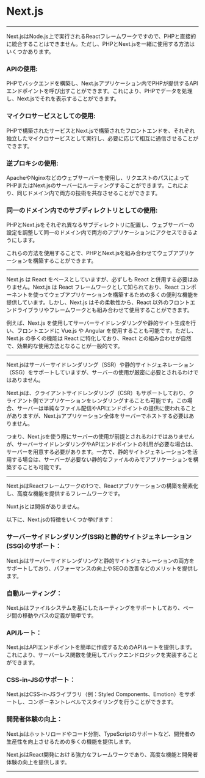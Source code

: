 # Next.js
### 



---

Next.jsはNode.js上で実行されるReactフレームワークですので、PHPと直接的に統合することはできません。ただし、PHPとNext.jsを一緒に使用する方法はいくつかあります。

### APIの使用: 
PHPでバックエンドを構築し、Next.jsアプリケーション内でPHPが提供するAPIエンドポイントを呼び出すことができます。これにより、PHPでデータを処理し、Next.jsでそれを表示することができます。

### マイクロサービスとしての使用: 
PHPで構築されたサービスとNext.jsで構築されたフロントエンドを、それぞれ独立したマイクロサービスとして実行し、必要に応じて相互に通信させることができます。

### 逆プロキシの使用: 
ApacheやNginxなどのウェブサーバーを使用し、リクエストのパスによってPHPまたはNext.jsのサーバーにルーティングすることができます。これにより、同じドメイン内で両方の技術を共存させることができます。

### 同一のドメイン内でのサブディレクトリとしての使用: 
PHPとNext.jsをそれぞれ異なるサブディレクトリに配置し、ウェブサーバーの設定を調整して同一のドメイン内で両方のアプリケーションにアクセスできるようにします。

これらの方法を使用することで、PHPとNext.jsを組み合わせてウェブアプリケーションを構築することができます。

---

Next.js は React をベースとしていますが、必ずしも React と併用する必要はありません。Next.js は React フレームワークとして知られており、React コンポーネントを使ってウェブアプリケーションを構築するための多くの便利な機能を提供しています。しかし、Next.js はその柔軟性から、React 以外のフロントエンドライブラリやフレームワークとも組み合わせて使用することができます。

例えば、Next.js を使用してサーバーサイドレンダリングや静的サイト生成を行い、フロントエンドに Vue.js や Angular を使用することも可能です。ただし、Next.js の多くの機能は React に特化しており、React との組み合わせが自然で、効果的な使用方法となることが一般的です。

---

Next.jsはサーバーサイドレンダリング（SSR）や静的サイトジェネレーション（SSG）をサポートしていますが、サーバーの使用が厳密に必要とされるわけではありません。

Next.jsは、クライアントサイドレンダリング（CSR）もサポートしており、クライアント側でアプリケーションをレンダリングすることも可能です。この場合、サーバーは単純なファイル配信やAPIエンドポイントの提供に使われることがありますが、Next.jsアプリケーション全体をサーバーでホストする必要はありません。

つまり、Next.jsを使う際にサーバーの使用が前提とされるわけではありませんが、サーバーサイドレンダリングやAPIエンドポイントの利用が必要な場合は、サーバーを用意する必要があります。一方で、静的サイトジェネレーションを活用する場合は、サーバーが必要ない静的なファイルのみでアプリケーションを構築することも可能です。

---


Next.jsはReactフレームワークの1つで、Reactアプリケーションの構築を簡素化し、高度な機能を提供するフレームワークです。

Nuxt.jsとは関係がありません。

以下に、Next.jsの特徴をいくつか挙げます：

### サーバーサイドレンダリング(SSR)と静的サイトジェネレーション(SSG)のサポート： 
Next.jsはサーバーサイドレンダリングと静的サイトジェネレーションの両方をサポートしており、パフォーマンスの向上やSEOの改善などのメリットを提供します。
### 自動ルーティング： 
Next.jsはファイルシステムを基にしたルーティングをサポートしており、ページ間の移動やパスの定義が簡単です。
### APIルート： 
Next.jsはAPIエンドポイントを簡単に作成するためのAPIルートを提供します。これにより、サーバーレス関数を使用してバックエンドロジックを実装することができます。
### CSS-in-JSのサポート： 
Next.jsはCSS-in-JSライブラリ（例：Styled Components、Emotion）をサポートし、コンポーネントレベルでスタイリングを行うことができます。
### 開発者体験の向上： 
Next.jsはホットリロードやコード分割、TypeScriptのサポートなど、開発者の生産性を向上させるための多くの機能を提供します。

Next.jsはReact開発における強力なフレームワークであり、高度な機能と開発者体験の向上を提供します。

---
